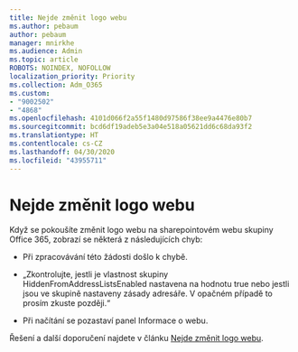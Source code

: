 ```yaml
---
title: Nejde změnit logo webu
ms.author: pebaum
author: pebaum
manager: mnirkhe
ms.audience: Admin
ms.topic: article
ROBOTS: NOINDEX, NOFOLLOW
localization_priority: Priority
ms.collection: Adm_O365
ms.custom:
- "9002502"
- "4868"
ms.openlocfilehash: 4101d066f2a55f1480d97586f38ee9a4476e80b7
ms.sourcegitcommit: bcd6df19adeb5e3a04e518a05621dd6c68da93f2
ms.translationtype: HT
ms.contentlocale: cs-CZ
ms.lasthandoff: 04/30/2020
ms.locfileid: "43955711"
---
```

# <a name="unable-to-change-site-logo"></a>Nejde změnit logo webu

Když se pokoušíte změnit logo webu na sharepointovém webu skupiny Office 365, zobrazí se některá z následujících chyb:

- Při zpracovávání této žádosti došlo k chybě.

- „Zkontrolujte, jestli je vlastnost skupiny HiddenFromAddressListsEnabled nastavena na hodnotu true nebo jestli jsou ve skupině nastaveny zásady adresáře. V opačném případě to prosím zkuste později.“

- Při načítání se pozastaví panel Informace o webu.

Řešení a další doporučení najdete v článku [Nejde změnit logo webu](https://docs.microsoft.com/sharepoint/troubleshoot/sites/error-when-changing-o365-site-logo).
